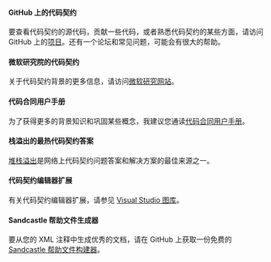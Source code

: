 #### GitHub 上的代码契约

要查看代码契约的源代码，贡献一些代码，或者熟悉代码契约的某些方面，请访问 GitHub 上的[项目](https://github.com/Microsoft/CodeContracts)。还有一个论坛和常见问题，可能会有很大的帮助。

#### 微软研究院的代码契约

关于代码契约背景的更多信息，请访问[微软研究网站](http://research.microsoft.com/en-us/projects/contracts)。

#### 代码合同用户手册

为了获得更多的背景知识和巩固某些概念，我建议您通读[代码合同用户手册](http://research.microsoft.com/en-us/projects/contracts/userdoc.pdf)。

#### 栈溢出的最热代码契约答案

[堆栈溢出](https://stackoverflow.com/tags/code-contracts/hot?filter=all)是网络上代码契约问题答案和解决方案的最佳来源之一。

#### 代码契约编辑器扩展

有关代码契约编辑器扩展，请参见 [Visual Studio 图库](https://visualstudiogallery.msdn.microsoft.com/02de7066-b6ca-42b3-8b3c-2562c7fa024f)。

#### Sandcastle 帮助文件生成器

要从您的 XML 注释中生成优秀的文档，请在 GitHub 上获取一份免费的 [Sandcastle 帮助文件构建器](https://github.com/EWSoftware/SHFB)。